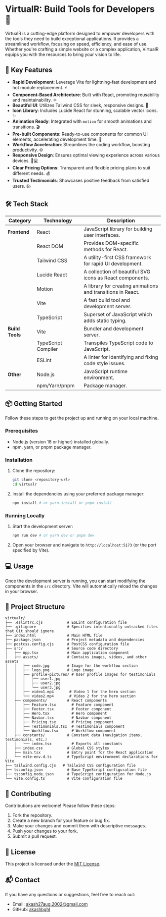 # VirtualR: Build Tools for Developers 🚀

VirtualR is a cutting-edge platform designed to empower developers with the tools they need to build exceptional applications. It provides a streamlined workflow, focusing on speed, efficiency, and ease of use. Whether you're crafting a simple website or a complex application, VirtualR equips you with the resources to bring your vision to life.

## 🌟 Key Features

- **Rapid Development**: Leverage Vite for lightning-fast development and hot module replacement. ⚡
- **Component-Based Architecture**: Built with React, promoting reusability and maintainability. ⚛️
- **Beautiful UI**: Utilizes Tailwind CSS for sleek, responsive designs. 🎨
- **Icon Library**: Includes Lucide React for stunning, scalable vector icons. ✨
- **Animation Ready**: Integrated with `motion` for smooth animations and transitions. 🎬
- **Pre-built Components**: Ready-to-use components for common UI elements, accelerating development time. 🧱
- **Workflow Acceleration**: Streamlines the coding workflow, boosting productivity. ⚙️
- **Responsive Design**: Ensures optimal viewing experience across various devices. 📱💻
- **Clear Pricing Options**: Transparent and flexible pricing plans to suit different needs. 💰
- **Trusted Testimonials**: Showcases positive feedback from satisfied users. 👍

## 🛠️ Tech Stack

| Category    | Technology          | Description                                                                 |
|-------------|-----------------------|-----------------------------------------------------------------------------|
| **Frontend**  | React                 | JavaScript library for building user interfaces.                             |
|             | React DOM             | Provides DOM-specific methods for React.                                    |
|             | Tailwind CSS          | A utility-first CSS framework for rapid UI development.                       |
|             | Lucide React          | A collection of beautiful SVG icons as React components.                     |
|             | Motion                | A library for creating animations and transitions in React.                  |
|             | Vite                  | A fast build tool and development server.                                   |
|             | TypeScript            | Superset of JavaScript which adds static typing.                              |
| **Build Tools** | Vite                  | Bundler and development server.                                             |
|             | TypeScript Compiler   | Transpiles TypeScript code to JavaScript.                                   |
|             | ESLint                | A linter for identifying and fixing code style issues.                       |
| **Other**     | Node.js               | JavaScript runtime environment.                                             |
|             | npm/Yarn/pnpm         | Package manager.                                                            |

## 📦 Getting Started

Follow these steps to get the project up and running on your local machine.

### Prerequisites

- Node.js (version 18 or higher) installed globally.
- npm, yarn, or pnpm package manager.

### Installation

1.  Clone the repository:

    ```bash
    git clone <repository-url>
    cd virtualr
    ```

2.  Install the dependencies using your preferred package manager:

    ```bash
    npm install # or yarn install or pnpm install
    ```

### Running Locally

1.  Start the development server:

    ```bash
    npm run dev # or yarn dev or pnpm dev
    ```

2.  Open your browser and navigate to `http://localhost:5173` (or the port specified by Vite).

## 💻 Usage

Once the development server is running, you can start modifying the components in the `src` directory. Vite will automatically reload the changes in your browser.

## 📂 Project Structure

```
virtualr/
├── .eslintrc.cjs           # ESLint configuration file
├── .gitignore              # Specifies intentionally untracked files that Git should ignore
├── index.html              # Main HTML file
├── package.json            # Project metadata and dependencies
├── postcss.config.cjs      # PostCSS configuration file
├── src/                    # Source code directory
│   ├── App.tsx             # Main application component
│   ├── assets/             # Contains images, videos, and other assets
│   │   ├── code.jpg        # Image for the workflow section
│   │   ├── logo.png        # Logo image
│   │   ├── profile-pictures/ # User profile images for testimonials
│   │   │   ├── user1.jpg
│   │   │   ├── user2.jpg
│   │   │   └── user3.jpg
│   │   ├── video1.mp4       # Video 1 for the hero section
│   │   └── video2.mp4       # Video 2 for the hero section
│   ├── components/         # React components
│   │   ├── Feature.tsx       # Feature component
│   │   ├── Footer.tsx        # Footer component
│   │   ├── Hero.tsx          # Hero component
│   │   ├── Navbar.tsx        # Navbar component
│   │   ├── Pricing.tsx       # Pricing component
│   │   ├── Testimonials.tsx  # Testimonials component
│   │   └── Workflow.tsx      # Workflow component
│   ├── constants/          # Constant data (navigation items, testimonials, etc.)
│   │   └── index.tsx         # Exports all constants
│   ├── index.css           # Global CSS styles
│   ├── main.tsx            # Entry point for the React application
│   └── vite-env.d.ts       # TypeScript environment declarations for Vite
├── tailwind.config.cjs   # Tailwind CSS configuration file
├── tsconfig.json           # Base TypeScript configuration file
├── tsconfig.node.json      # TypeScript configuration for Node.js
└── vite.config.ts          # Vite configuration file
```

## 🤝 Contributing

Contributions are welcome! Please follow these steps:

1.  Fork the repository.
2.  Create a new branch for your feature or bug fix.
3.  Make your changes and commit them with descriptive messages.
4.  Push your changes to your fork.
5.  Submit a pull request.

## 📝 License

This project is licensed under the [MIT License](LICENSE).

## 📬 Contact

If you have any questions or suggestions, feel free to reach out:

-   Email: [akash27aug.2002@gmail.com](mailto:akash27aug.2002@gmail.com)
-   GitHub: [akashbghl](https://github.com/akashbghl)

